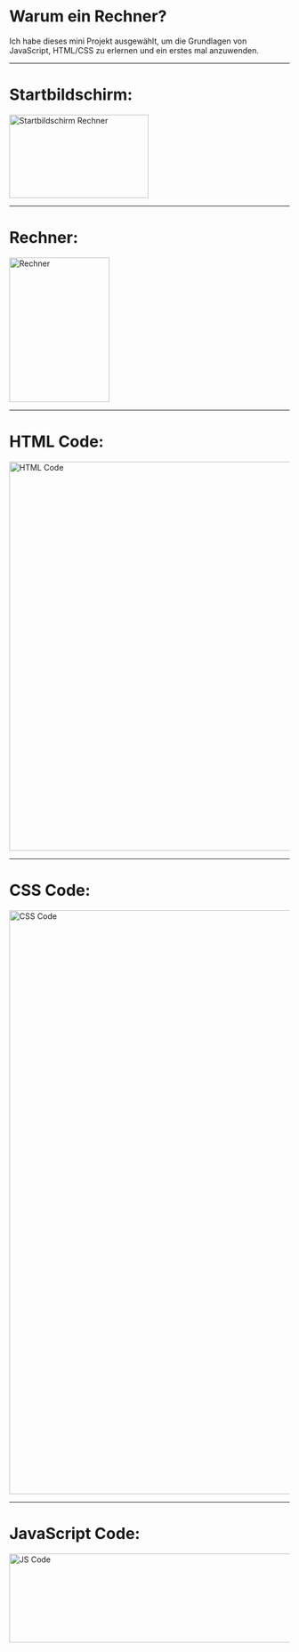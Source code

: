 # Warum ein Rechner?
Ich habe dieses mini Projekt ausgewählt, um die Grundlagen von JavaScript, HTML/CSS zu erlernen und ein erstes mal anzuwenden.

------------------------------------------------------------------------------------------------------------------------------------------------
# Startbildschirm:


<img width="250" height="150" alt="Startbildschirm Rechner" src="https://github.com/user-attachments/assets/251efd0d-9598-4174-a815-d76109606c13" />
    

---------------------------------------------------------------------------------------------------------------------------------------------------------------------------------------------------------------------------------------------------------------------------------------------------------------------------------

# Rechner:



<img width="180" height="260" alt="Rechner" src="https://github.com/user-attachments/assets/2d445783-beab-4039-a69a-b4fb68dff48e" />



----------------------------------------------------------------------------------------------------------------------------------------------------------------------

# HTML Code:
<img width="800" height="700" alt="HTML Code" src="https://github.com/user-attachments/assets/b1e9e8d8-de3c-45d8-94c9-a90f5093525a" />


-------------------------------------------------------------------------------------------------------------------------------------------------------------------------------------------------------

# CSS Code:
<img width="600" height="1050" alt="CSS Code" src="https://github.com/user-attachments/assets/36d655bc-8046-4043-9aa8-703abdeb9e2a" />


--------------------------------------------------------------------------------------------------------------------------------------------------------------------------------------------------------


# JavaScript Code:
<img width="800" height="160" alt="JS Code" src="https://github.com/user-attachments/assets/883ec618-8657-447b-b1b9-45401008ed53" />

